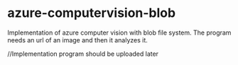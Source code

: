 # azure-computervision-blob
Implementation of azure computer vision with blob file system. The program needs an url of an image and then it analyzes it.

//Implementation program should be uploaded later
